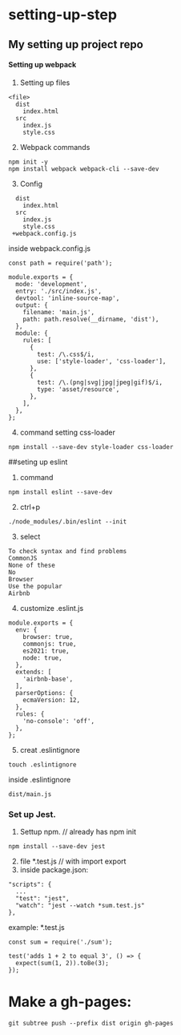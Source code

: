 # setting-up-step
## My setting up project repo
#### Setting up webpack 

1. Setting up files
```
<file>
  dist
    index.html
  src
    index.js
    style.css
```
2. Webpack commands
```
npm init -y
npm install webpack webpack-cli --save-dev
```
3. Config
```
  dist
    index.html
  src
    index.js
    style.css
 +webpack.config.js 
```
inside webpack.config.js
```
const path = require('path');

module.exports = {
  mode: 'development',
  entry: './src/index.js',
  devtool: 'inline-source-map',
  output: {
    filename: 'main.js',
    path: path.resolve(__dirname, 'dist'),
  },
  module: {
    rules: [
      {
        test: /\.css$/i,
        use: ['style-loader', 'css-loader'],
      },
      {
        test: /\.(png|svg|jpg|jpeg|gif)$/i,
        type: 'asset/resource',
      },
    ],
  },
};

```
4. command setting css-loader
```
npm install --save-dev style-loader css-loader
```
##seting up eslint
1. command
```
npm install eslint --save-dev
```
2. ctrl+p
```
./node_modules/.bin/eslint --init
```
3. select
```
To check syntax and find problems
CommonJS
None of these
No
Browser
Use the popular
Airbnb
```
4. customize .eslint.js
```
module.exports = {
  env: {
    browser: true,
    commonjs: true,
    es2021: true,
    node: true,
  },
  extends: [
    'airbnb-base',
  ],
  parserOptions: {
    ecmaVersion: 12,
  },
  rules: {
    'no-console': 'off',
  },
};
```
5. creat .eslintignore
```
touch .eslintignore
```
inside .eslintignore
```
dist/main.js
```
### Set up Jest.
1. Settup npm. // already has npm init
```
npm install --save-dev jest
```
2. file *.test.js // with import export
3. inside package.json:
```
"scripts": {
  ...
  "test": "jest",
  "watch": "jest --watch *sum.test.js"
},
 ``` 
example: *.test.js
```
const sum = require('./sum');

test('adds 1 + 2 to equal 3', () => {
  expect(sum(1, 2)).toBe(3);
});
```
# Make a gh-pages:
```
git subtree push --prefix dist origin gh-pages
```
